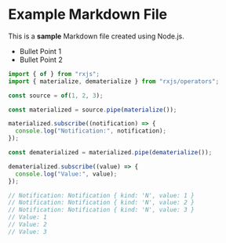 # Example Markdown File

This is a **sample** Markdown file created using Node.js.

- Bullet Point 1
- Bullet Point 2

```typescript
import { of } from "rxjs";
import { materialize, dematerialize } from "rxjs/operators";

const source = of(1, 2, 3);

const materialized = source.pipe(materialize());

materialized.subscribe((notification) => {
  console.log("Notification:", notification);
});

const dematerialized = materialized.pipe(dematerialize());

dematerialized.subscribe((value) => {
  console.log("Value:", value);
});

// Notification: Notification { kind: 'N', value: 1 }
// Notification: Notification { kind: 'N', value: 2 }
// Notification: Notification { kind: 'N', value: 3 }
// Value: 1
// Value: 2
// Value: 3
```
